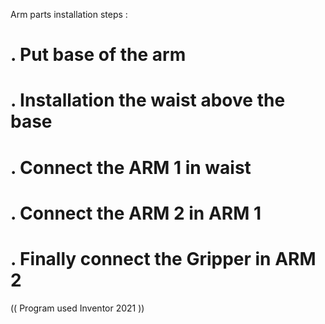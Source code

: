 Arm parts installation steps : 
 # . Put base of the arm 
 # . Installation the waist above the base 
 # . Connect the ARM 1 in waist 
 # . Connect the ARM 2 in ARM 1 
 # . Finally connect the Gripper in ARM 2 


(( Program used Inventor 2021 ))

